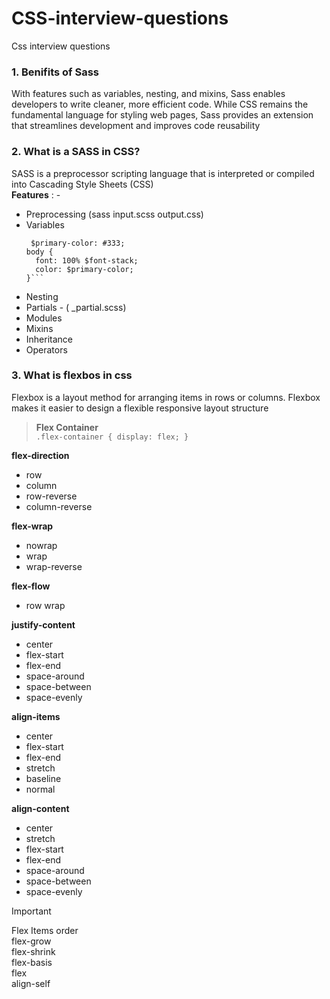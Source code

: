 # CSS-interview-questions
Css interview questions

### 1. Benifits of Sass ###

With features such as variables, nesting, and mixins, Sass enables developers to write cleaner, more efficient code. While CSS remains the fundamental language for styling web pages, Sass provides an extension that streamlines development and improves code reusability

### 2. What is a SASS in CSS? ###

SASS is a preprocessor scripting language that is interpreted or compiled into Cascading Style Sheets (CSS)  
**Features** : - 
- Preprocessing (sass input.scss output.css)
- Variables    
  ```$font-stack: Helvetica, sans-serif;
   $primary-color: #333;
  body {
    font: 100% $font-stack;
    color: $primary-color;
  }```
- Nesting
- Partials - ( _partial.scss)  
- Modules
- Mixins
- Inheritance
- Operators
### 3. What is flexbos in css ###  
Flexbox is a layout method for arranging items in rows or columns. Flexbox makes it easier to design a flexible responsive layout structure  
>**Flex Container**  
`.flex-container {
  display: flex;
  }`  

**flex-direction**  
* row  
* column  
* row-reverse  
* column-reverse
   
**flex-wrap**    
* nowrap  
* wrap  
* wrap-reverse
  
**flex-flow**    
* row wrap
  
**justify-content**    
* center  
* flex-start  
* flex-end  
* space-around  
* space-between  
* space-evenly
  
**align-items**  
* center  
* flex-start  
* flex-end  
* stretch  
* baseline  
* normal
  
**align-content**  
* center  
* stretch  
* flex-start  
* flex-end  
* space-around  
* space-between  
* space-evenly

> [!IMPORTANT]
> Flex Items
order  
flex-grow  
flex-shrink  
flex-basis  
flex  
align-self  
